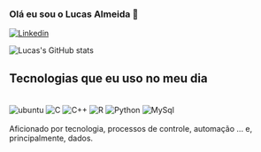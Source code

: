 ### Olá eu sou o Lucas Almeida 👋

[![Linkedin](https://img.shields.io/badge/LinkedIn-0077B5?style=for-the-badge&logo=linkedin&logoColor=white)](https://www.linkedin.com/in/lucas-meira-264150208/)

![Lucas's GitHub stats](https://github-readme-stats.vercel.app/api?username=Lucas-Almeida-M&show_icons=true&theme=onedark)

## Tecnologias que eu uso no meu dia
<div style = "Display: inline_block"><br/>
    <img align="center" alt="ubuntu" src ="https://img.shields.io/badge/Ubuntu-E95420?style=for-the-badge&logo=ubuntu&logoColor=white" />
    <img align="center" alt="C" src ="https://img.shields.io/badge/C-00599C?style=for-the-badge&logo=c&logoColor=white" />
    <img align="center" alt="C++" src ="https://img.shields.io/badge/C%2B%2B-00599C?style=for-the-badge&logo=c%2B%2B&logoColor=white" />
    <img align="center" alt="R" src ="https://img.shields.io/badge/R-276DC3?style=for-the-badge&logo=r&logoColor=white" />
    <img align="center" alt="Python" src ="https://img.shields.io/badge/Python-3776AB?style=for-the-badge&logo=python&logoColor=white" />
    <img align="center" alt="MySql" src ="https://img.shields.io/badge/MySQL-005C84?style=for-the-badge&logo=mysql&logoColor=white" />
</div><br/>
Aficionado por tecnologia, processos de controle, automação ... e, principalmente, dados.

